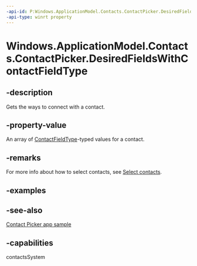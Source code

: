 ```yaml
---
-api-id: P:Windows.ApplicationModel.Contacts.ContactPicker.DesiredFieldsWithContactFieldType
-api-type: winrt property
---
```


<!-- Property syntax
public Windows.Foundation.Collections.IVector<Windows.ApplicationModel.Contacts.ContactFieldType> DesiredFieldsWithContactFieldType { get; }
-->

# Windows.ApplicationModel.Contacts.ContactPicker.DesiredFieldsWithContactFieldType

## -description
Gets the ways to connect with a contact.

## -property-value
An array of [ContactFieldType](contactfieldtype.md)-typed values for a contact.

## -remarks

For more info about how to select contacts, see [Select contacts](/windows/uwp/contacts-and-calendar/selecting-contacts).

## -examples


## -see-also
[Contact Picker app sample](https://github.com/microsoft/Windows-universal-samples/tree/master/Samples/ContactPicker)
## -capabilities
contactsSystem
